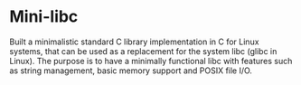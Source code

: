 # Mini-libc
Built a minimalistic standard C library implementation in C for Linux systems, that can be used as a replacement for the system libc (glibc in Linux). The purpose is to have a minimally functional libc with features such as string management, basic memory support and POSIX file I/O.
